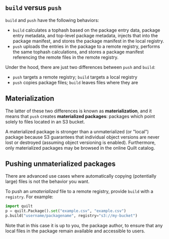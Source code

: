 ## `build` versus `push`

`build` and `push` have the following behaviors:

* `build` calculates a tophash based on the package entry data, package entry metadata, and top-level package metadata, injects that into the package manifest, and stores the package manifest in the local registry.
* `push` uploads the entries in the package to a remote registry, performs the same tophash calculations, and stores a package manifest referencing the remote files in the remote registry.

Under the hood, there are just two differences between `push` and `build`:

* `push` targets a remote registry; `build` targets a local registry
* `push` copies package files; `build` leaves files where they are

## Materialization

The latter of these two differences is known as **materialization**, and it means that `push` creates **materialized packages**: packages which point solely to files located in an S3 bucket.

A materialized package is stronger than a unmaterialized (or "local") package because S3 guarantees that individual object versions are never lost or destroyed (assuming object versioning is enabled). Furthermore, only materialized packages may be browsed in the online Quilt catalog.

## Pushing unmaterialized packages

There are advanced use cases where automatically copying (potentially large) files is not the behavior you want.

To push an _umaterialized_ file to a remote registry, provide `build` with a `registry`. For example:

```python
import quilt
p = quilt.Package().set("example.csv", "example.csv")
p.build("username/packagename", registry="s3://my-bucket")
```

Note that in this case it is up to you, the package author, to ensure that any local files in the package remain available and accessible to users.
